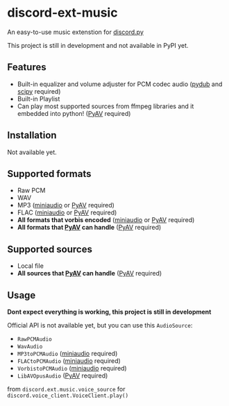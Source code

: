 # discord-ext-music

An easy-to-use music extenstion for [discord.py](https://github.com/Rapptz/discord.py)

This project is still in development and not available in PyPI yet.

## Features

- Built-in equalizer and volume adjuster for PCM codec audio ([pydub](https://github.com/jiaaro/pydub) and [scipy](https://github.com/scipy/scipy) required)
- Built-in Playlist
- Can play most supported sources from ffmpeg libraries and it embedded into python! ([PyAV](https://github.com/PyAV-Org/PyAV) required)

## Installation

Not available yet.

## Supported formats

- Raw PCM
- WAV
- MP3 ([miniaudio](https://github.com/irmen/pyminiaudio) or [PyAV](https://github.com/PyAV-Org/PyAV) required)
- FLAC ([miniaudio](https://github.com/irmen/pyminiaudio) or [PyAV](https://github.com/PyAV-Org/PyAV) required)
- **All formats that vorbis encoded** ([miniaudio](https://github.com/irmen/pyminiaudio) or [PyAV](https://github.com/PyAV-Org/PyAV) required)
- **All formats that [PyAV](https://github.com/PyAV-Org/PyAV) can handle** ([PyAV](https://github.com/PyAV-Org/PyAV) required)

## Supported sources

- Local file
- **All sources that [PyAV](https://github.com/PyAV-Org/PyAV) can handle** ([PyAV](https://github.com/PyAV-Org/PyAV) required)

## Usage

**Dont expect everything is working, this project is still in development**

Official API is not available yet, but you can use this `AudioSource`:
- `RawPCMAudio`
- `WavAudio`
- `MP3toPCMAudio` ([miniaudio](https://github.com/irmen/pyminiaudio) required)
- `FLACtoPCMAudio` ([miniaudio](https://github.com/irmen/pyminiaudio) required)
- `VorbistoPCMAudio` ([miniaudio](https://github.com/irmen/pyminiaudio) required)
- `LibAVOpusAudio` ([PyAV](https://github.com/PyAV-Org/PyAV) required)

from `discord.ext.music.voice_source` for `discord.voice_client.VoiceClient.play()`
